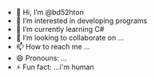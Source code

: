 - 👋 Hi, I’m @bd52hton
- 👀 I’m interested in developing programs
- 🌱 I’m currently learning C#
- 💞️ I’m looking to collaborate on ...
- 📫 How to reach me ...
- 😄 Pronouns: ...
- ⚡ Fun fact: ...i'm human

<!---
bd52hton/bd52hton is a ✨ special ✨ repository because its `README.md` (this file) appears on your GitHub profile.
You can click the Preview link to take a look at your changes.
--->
